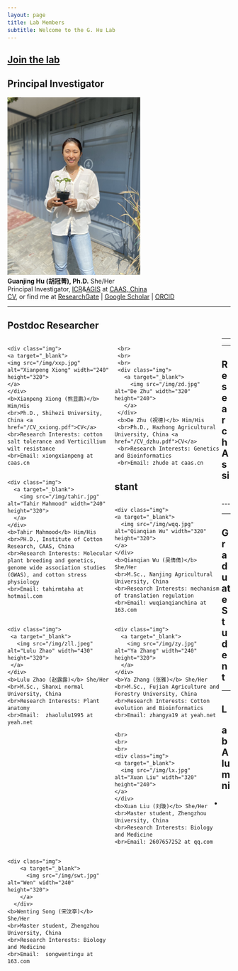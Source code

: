```yaml
---
layout: page
title: Lab Members
subtitle: Welcome to the G. Hu Lab
---
```



## [Join the lab](/positions)

## Principal Investigator
<div class="responsive">
  <div class="img">
    <a target="_blank">
      <img src="/img/hgj.jpg" alt="Guanjing Hu" width="300" height="400" >
    </a>
  </div>
<b>Guanjing Hu (胡冠菁), Ph.D.</b> She/Her
<br>Principal Investigator, <a href="http://cri.caas.cn/en/aboutccri/index.htm">ICR</a>&<a href="http://agis.caas.cn/en/research/principalinvestigator/253199.htm">AGIS</a> at <a href="http://www.caas.cn/en/">CAAS, China</a>
<br><a href="/cv">CV</a>, or find me at <a href="https://www.researchgate.net/profile/Guanjing-Hu">ResearchGate</a> | <a href="https://scholar.google.com/citations?user=6PMcbdoAAAAJ&hl=en">Google Scholar</a> | <a href="https://orcid.org/0000-0001-8552-7394">ORCID</a>
</div>

<div class="clearfix"></div>

-----

## Postdoc Researcher
<div style="display:block; width:100%;">
  <div style="width:48%; float: left; display: inline-block;">

    <div class="img">
    <a target="_blank">
    <img src="/img/xxp.jpg" alt="Xianpeng Xiong" width="240" height="320">
    </a>
    </div>
    <b>Xianpeng Xiong (熊显鹏)</b> Him/His
    <br>Ph.D., Shihezi University, China <a href="/CV_xxiong.pdf">CV</a>
    <br>Research Interests: cotton salt tolerance and Verticillium wilt resistance
    <br>Email: xiongxianpeng at caas.cn

  </div>

  <div style="width:3%; float: left; display: inline-block;">
  </div>

  <div style="width:48%; float: left; display: inline-block;">

     <br>
     <br>
     <br>
     <div class="img">
       <a target="_blank">
         <img src="/img/zd.jpg" alt="De Zhu" width="320" height="240">
       </a>
     </div>
     <b>De Zhu (祝德)</b> Him/His
     <br>Ph.D., Hazhong Agricultural University, China <a href="/CV_dzhu.pdf">CV</a>
     <br>Research Interests: Genetics and Bioinformatics
     <br>Email: zhude at caas.cn

  </div>
</div>

<div class="clearfix"></div>

-----
<div style="display:block; width:100%;">
  <div style="width:48%; float: left; display: inline-block;">

    <div class="img">
      <a target="_blank">
        <img src="/img/tahir.jpg" alt="Tahir Mahmood" width="240" height="320">
      </a>
    </div>
    <b>Tahir Mahmood</b> Him/His
    <br>PH.D., Institute of Cotton Research, CAAS, China
    <br>Research Interests: Molecular plant breeding and genetics, genome wide association studies (GWAS), and cotton stress physiology
    <br>Email: tahirmtaha at hotmail.com

  </div>
</div>

<div class="clearfix"></div>

-----

## Research Assistant
<div style="display:block; width:100%;">
  <div style="width:48%; float: left; display: inline-block;">

    <div class="img">
    <a target="_blank">
      <img src="/img/wqq.jpg" alt="Qianqian Wu" width="320" height="320">
    </a>
    </div>
    <b>Qianqian Wu (吴倩倩)</b> She/Her
    <br>M.Sc., Nanjing Agricultural University, China
    <br>Research Interests: mechanism of translation regulation
    <br>Email: wuqianqianchina at 163.com

  </div>

  <div style="width:3%; float: left; display: inline-block;">
  </div>

  <div style="width:48%; float: left; display: inline-block;">

    <div class="img">
     <a target="_blank">
       <img src="/img/zll.jpeg" alt="Lulu Zhao" width="430" height="320">
     </a>
    </div>
    <b>Lulu Zhao (赵露露)</b> She/Her
    <br>M.Sc., Shanxi normal University, China
    <br>Research Interests: Plant anatomy
    <br>Email:  zhaolulu1995 at yeah.net

  </div>
</div>
<div class="clearfix"></div>
---

<div style="display:block; width:100%;">
  <div style="width:48%; float: left; display: inline-block;">

    <div class="img">
      <a target="_blank">
        <img src="/img/zy.jpg" alt="Ya Zhang" width="240" height="320">
      </a>
    </div>
    <b>Ya Zhang (张雅)</b> She/Her
    <br>M.Sc., Fujian Agriculture and Forestry University, China
    <br>Research Interests: Cotton evolution and Bioinformatics
    <br>Email: zhangya19 at yeah.net

  </div>
</div>

<div class="clearfix"></div>

----

## Graduate Student
<div style="display:block; width:100%;">
  <div style="width:48%; float: left; display: inline-block;">

    <br>
    <br>
    <br>
    <div class="img">
    <a target="_blank">
      <img src="/img/lx.jpg" alt="Xuan Liu" width="320" height="240">
    </a>
    </div>
    <b>Xuan Liu (刘璇)</b> She/Her
    <br>Master student, Zhengzhou University, China
    <br>Research Interests: Biology and Medicine
    <br>Email: 2607657252 at qq.com

  </div>

  <div style="width:3%; float: left; display: inline-block;">
  </div>

  <div style="width:48%; float: left; display: inline-block;">

    <div class="img">
        <a target="_blank">
          <img src="/img/swt.jpg" alt="Wen" width="240" height="320">
        </a>
      </div>
    <b>Wenting Song (宋汶亭)</b> She/Her
    <br>Master student, Zhengzhou University, China
    <br>Research Interests: Biology and Medicine
    <br>Email:  songwentingu at 163.com

  </div>
</div>

<div class="clearfix"></div>

---


## Lab Alumni

-
